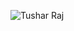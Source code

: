 ![Tushar Raj](https://github.com/Tush2890/My-Portfolio/assets/39027684/b626e6ba-879d-44fe-8fec-9ec8b2663394)
